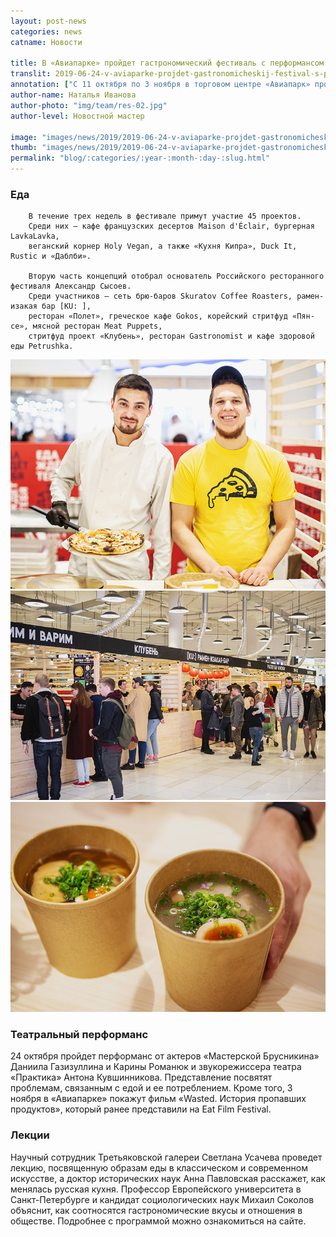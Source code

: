 ```yaml
---
layout: post-news
categories: news
catname: Новости

title: В «Авиапарке» пройдет гастрономический фестиваль с перформансом и лекциями
translit: 2019-06-24-v-aviaparke-projdet-gastronomicheskij-festival-s-performansom-i-lekciyami
annotation: ["С 11 октября по 3 ноября в торговом центре «Авиапарк» пройдет гастрономический фестиваль."]
author-name: Наталья Иванова
author-photo: "img/team/res-02.jpg"
author-level: Новостной мастер

image: "images/news/2019/2019-06-24-v-aviaparke-projdet-gastronomicheskij-festival-s-performansom-i-lekciyami/1.jpg"
thumb: "images/news/2019/2019-06-24-v-aviaparke-projdet-gastronomicheskij-festival-s-performansom-i-lekciyami/1t.jpg"
permalink: "blog/:categories/:year-:month-:day-:slug.html"
---
```

<h3>
		Еда
</h3>
<p>

		В течение трех недель в фестивале примут участие 45 проектов. 
		Среди них — кафе французских десертов Maison d'Éclair, бургерная LavkaLavka, 
		веганский корнер Holy Vegan, а также «Кухня Кипра», Duck It, Rustic и «Даблби».
		
		Вторую часть концепций отобрал основатель Российского ресторанного фестиваля Александр Сысоев. 
		Среди участников — сеть брю-баров Skuratov Coffee Roasters, рамен-изакая бар [KU: ], 
		ресторан «Полет», греческое кафе Gokos, корейский стритфуд «Пян-се», мясной ресторан Meat Puppets, 
		стритфуд проект «Клубень», ресторан Gastronomist и кафе здоровой еды Petrushka.
</p>
<div class="row news-body-img-row">
	<div class="col-lg-4 col-md-12">
		<img src="images/news/2019/2019-06-24-v-aviaparke-projdet-gastronomicheskij-festival-s-performansom-i-lekciyami/1.jpg" alt="">
	</div>
	<div class="col-lg-4 col-md-12">
		<img src="images/news/2019/2019-06-24-v-aviaparke-projdet-gastronomicheskij-festival-s-performansom-i-lekciyami/2.jpg" alt="">
	</div>
	<div class="col-lg-4 col-md-12">
		<img src="images/news/2019/2019-06-24-v-aviaparke-projdet-gastronomicheskij-festival-s-performansom-i-lekciyami/3.jpg" alt="">
	</div>
</div>

<h3>
		Театральный перформанс
</h3>
<p>
		24 октября пройдет перформанс от актеров «Мастерской Брусникина» Даниила Газизуллина и 
		Карины Романюк и звукорежиссера театра «Практика» Антона Кувшинникова. 
		Представление посвятят проблемам, связанным с едой и ее потреблением. Кроме того, 3 
		ноября в «Авиапарке» покажут фильм «Wasted. История пропавших продуктов», который ранее 
		представили на Eat Film Festival.
</p>
<h3>
		Лекции
</h3>
<p>
		Научный сотрудник Третьяковской галереи Светлана Усачева проведет лекцию, посвященную 
		образам еды в классическом и современном искусстве, а доктор исторических наук Анна Павловская 
		расскажет, как менялась русская кухня. Профессор Европейского университета в Санкт-Петербурге 
		и кандидат социологических наук Михаил Соколов объяснит, как соотносятся гастрономические 
		вкусы и отношения в обществе. Подробнее с программой можно ознакомиться на сайте.
</p>